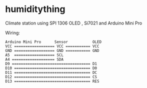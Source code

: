 # humiditything
Climate station using SPI 1306 OLED , Si7021 and Arduino Mini Pro

Wiring:
```
Arduino Mini Pro      Sensor           OLED
VCC ================== VCC =========== VCC
GND ================== GND =========== GND
A5  ================== SCL
A4 =================== SDA
D9 =================================== D1
D10 ================================== D0
D11 ================================== DC
D12 ================================== CS
D13 ================================== RES
```
